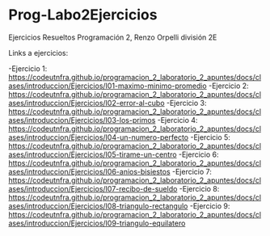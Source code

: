 # Prog-Labo2Ejercicios
Ejercicios Resueltos Programación 2, Renzo Orpelli división 2E

Links a ejercicios:

-Ejercicio 1: https://codeutnfra.github.io/programacion_2_laboratorio_2_apuntes/docs/clases/introduccion/Ejercicios/I01-maximo-minimo-promedio
-Ejercicio 2: https://codeutnfra.github.io/programacion_2_laboratorio_2_apuntes/docs/clases/introduccion/Ejercicios/I02-error-al-cubo
-Ejercicio 3: https://codeutnfra.github.io/programacion_2_laboratorio_2_apuntes/docs/clases/introduccion/Ejercicios/I03-los-primos
-Ejercicio 4: https://codeutnfra.github.io/programacion_2_laboratorio_2_apuntes/docs/clases/introduccion/Ejercicios/I04-un-numero-perfecto
-Ejercicio 5: https://codeutnfra.github.io/programacion_2_laboratorio_2_apuntes/docs/clases/introduccion/Ejercicios/I05-tirame-un-centro
-Ejercicio 6: https://codeutnfra.github.io/programacion_2_laboratorio_2_apuntes/docs/clases/introduccion/Ejercicios/I06-anios-bisiestos
-Ejercicio 7: https://codeutnfra.github.io/programacion_2_laboratorio_2_apuntes/docs/clases/introduccion/Ejercicios/I07-recibo-de-sueldo
-Ejercicio 8: https://codeutnfra.github.io/programacion_2_laboratorio_2_apuntes/docs/clases/introduccion/Ejercicios/I08-triangulo-rectangulo
-Ejercicio 9: https://codeutnfra.github.io/programacion_2_laboratorio_2_apuntes/docs/clases/introduccion/Ejercicios/I09-triangulo-equilatero
